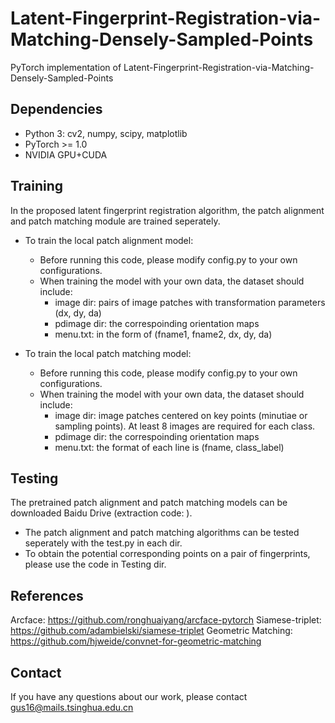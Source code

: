 Latent-Fingerprint-Registration-via-Matching-Densely-Sampled-Points
=======
PyTorch implementation of Latent-Fingerprint-Registration-via-Matching-Densely-Sampled-Points


Dependencies
------
* Python 3: cv2, numpy, scipy, matplotlib
* PyTorch >= 1.0
* NVIDIA GPU+CUDA


Training
-----
In the proposed latent fingerprint registration algorithm, the patch alignment and patch matching module are trained seperately. 

* To train  the local patch alignment model:  
  * Before running this code, please modify config.py to your own configurations.
  * When training the model with your own data, the dataset should include:
    * image dir: pairs of image patches with transformation parameters (dx, dy, da)
    * pdimage dir: the correspoinding orientation maps
    * menu.txt: in the form of (fname1, fname2, dx, dy, da)
    
* To train the local patch matching model:  
  * Before running this code, please modify config.py to your own configurations.
  * When training the model with your own data, the dataset should include:
    * image dir: image patches centered on key points (minutiae or sampling points). At least 8 images are required for each class.
    * pdimage dir: the correspoinding orientation maps
    * menu.txt: the format of each line is (fname, class_label)
    
Testing
-----
The pretrained patch alignment and patch matching models can be downloaded Baidu Drive (extraction code: ).

* The patch alignment and patch matching algorithms can be tested seperately with the test.py in each dir.
* To obtain the potential corresponding points on a pair of fingerprints, please use the code in Testing dir.


References
-----
Arcface:  https://github.com/ronghuaiyang/arcface-pytorch
Siamese-triplet: https://github.com/adambielski/siamese-triplet
Geometric Matching: https://github.com/hjweide/convnet-for-geometric-matching


Contact
-----

If you have any questions about our work, please contact gus16@mails.tsinghua.edu.cn
